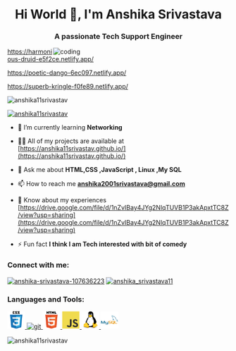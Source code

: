 <h1 align="center">Hi World 👋, I'm Anshika Srivastava</h1>
<h3 align="center">A passionate Tech Support Engineer</h3>
<img align="right" alt="coding" width="400" src="https://miro.medium.com/v2/resize:fit:1400/1*qdAW1TjCN57h1lbuuzvchg.gif">

https://harmonious-druid-e5f2ce.netlify.app/

https://poetic-dango-6ec097.netlify.app/

https://superb-kringle-f0fe89.netlify.app/

<p align="left"> <img src="https://komarev.com/ghpvc/?username=anshika11srivastav&label=Profile%20views&color=0e75b6&style=flat" alt="anshika11srivastav" /> </p>

<p align="left"> <a href="https://github.com/ryo-ma/github-profile-trophy"><img src="https://github-profile-trophy.vercel.app/?username=anshika11srivastav" alt="anshika11srivastav" /></a> </p>

- 🌱 I’m currently learning **Networking**

- 👨‍💻 All of my projects are available at [https://anshika11srivastav.github.io/](https://anshika11srivastav.github.io/)

- 💬 Ask me about **HTML,CSS ,JavaScript , Linux ,My SQL**

- 📫 How to reach me **anshika2001srivastava@gmail.com**

- 📄 Know about my experiences [https://drive.google.com/file/d/1nZvIBay4JYg2NlqTUVB1P3akApxtTC8Z/view?usp=sharing](https://drive.google.com/file/d/1nZvIBay4JYg2NlqTUVB1P3akApxtTC8Z/view?usp=sharing)

- ⚡ Fun fact **I think I am Tech interested with bit of comedy**

<h3 align="left">Connect with me:</h3>
<p align="left">
<a href="https://linkedin.com/in/anshika-srivastava-107636223" target="blank"><img align="center" src="https://raw.githubusercontent.com/rahuldkjain/github-profile-readme-generator/master/src/images/icons/Social/linked-in-alt.svg" alt="anshika-srivastava-107636223" height="30" width="40" /></a>
<a href="https://instagram.com/anshika_srivastava11" target="blank"><img align="center" src="https://raw.githubusercontent.com/rahuldkjain/github-profile-readme-generator/master/src/images/icons/Social/instagram.svg" alt="anshika_srivastava11" height="30" width="40" /></a>
</p>

<h3 align="left">Languages and Tools:</h3>
<p align="left"> <a href="https://www.w3schools.com/css/" target="_blank" rel="noreferrer"> <img src="https://raw.githubusercontent.com/devicons/devicon/master/icons/css3/css3-original-wordmark.svg" alt="css3" width="40" height="40"/> </a> <a href="https://git-scm.com/" target="_blank" rel="noreferrer"> <img src="https://www.vectorlogo.zone/logos/git-scm/git-scm-icon.svg" alt="git" width="40" height="40"/> </a> <a href="https://www.w3.org/html/" target="_blank" rel="noreferrer"> <img src="https://raw.githubusercontent.com/devicons/devicon/master/icons/html5/html5-original-wordmark.svg" alt="html5" width="40" height="40"/> </a> <a href="https://developer.mozilla.org/en-US/docs/Web/JavaScript" target="_blank" rel="noreferrer"> <img src="https://raw.githubusercontent.com/devicons/devicon/master/icons/javascript/javascript-original.svg" alt="javascript" width="40" height="40"/> </a> <a href="https://www.linux.org/" target="_blank" rel="noreferrer"> <img src="https://raw.githubusercontent.com/devicons/devicon/master/icons/linux/linux-original.svg" alt="linux" width="40" height="40"/> </a> <a href="https://www.mysql.com/" target="_blank" rel="noreferrer"> <img src="https://raw.githubusercontent.com/devicons/devicon/master/icons/mysql/mysql-original-wordmark.svg" alt="mysql" width="40" height="40"/> </a> </p>

<p><img align="center" src="https://github-readme-streak-stats.herokuapp.com/?user=anshika11srivastav&" alt="anshika11srivastav" /></p>
